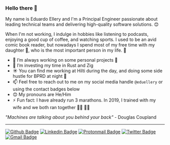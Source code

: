 ### Hello there 👋

My name is Eduardo Ellery and I'm a Principal Engineer passionate about leading technical teams and delivering high-quality software solutions. 😊

When I'm not working, I indulge in hobbies like listening to podcasts, enjoying a good cup of coffee, and watching sports.
I used to be an avid comic book reader, but nowadays I spend most of my free time with my daughter 👧, who is the most important person in my life. 🥰

- 🔭 I’m always working on some personal projects 🤫
- 🌱 I’m investing my time in Rust and Zig
- ☀️ You can find me working at Hilti during the day, and doing some side hustle for BPRD at night 🌙
- 📫 Feel free to reach out to me on my social media handle `@eduellery` or using the contact badges below
- 😊 My pronouns are He/Him
- ⚡ Fun fact: I have already run 3 marathons. In 2019, I trained with my wife and we both ran together 🏃‍♂️ 🏃‍♀️

_"Machines are talking about you behind your back"_ - Douglas Coupland

<!--
![eduellery top languages](https://github-readme-stats.vercel.app/api/top-langs/?username=eduellery)
![eduellery's github stats](https://github-readme-stats.vercel.app/api?username=eduellery)
-->

<!--
**eduellery/eduellery** is a ✨ _special_ ✨ repository because its `README.md` (this file) appears on your GitHub profile.

Here are some ideas to get you started:

- 🔭 I’m currently working on ...
- 🌱 I’m currently learning ...
- 👯 I’m looking to collaborate on ...
- 🤔 I’m looking for help with ...
- 💬 Ask me about ...
- 📫 How to reach me: ...
- 😄 Pronouns: ...
- ⚡ Fun fact: ...
-->
---
[![Github Badge](https://img.shields.io/badge/-eduellery-grey?style=flat&logo=github&logoColor=white&link=https://github.com/eduellery/)](https://www.github.com/eduellery/)
[![Linkedin Badge](https://img.shields.io/badge/-eduellery-0072b1?style=flat&logo=Linkedin&logoColor=white&link=https://www.linkedin.com/in/eduellery/)](https://www.linkedin.com/in/eduellery/)
[![Protonmail Badge](https://img.shields.io/badge/eduellery@pm.me-8B89CC?style=flat&logo=protonmail&logoColor=white&link=mailto:eduellery@pm.me)](mailto:eduellery@pm.me) 
[![Twitter Badge](https://img.shields.io/badge/-eduellery-00acee?style=flat&logo=twitter&logoColor=white&link=https://twitter.com/eduellery/)](https://www.twitter.com/eduellery/)
[![Gmail Badge](https://img.shields.io/badge/-eduellery@gmail.com-c14438?style=flat&logo=Gmail&logoColor=white&link=mailto:eduellery@gmail.com)](mailto:eduellery@gmail.com)
